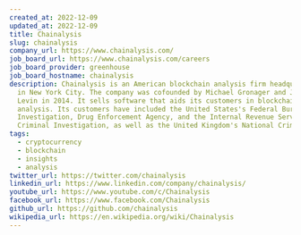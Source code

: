 ```yaml
---
created_at: 2022-12-09
updated_at: 2022-12-09
title: Chainalysis
slug: chainalysis
company_url: https://www.chainalysis.com/
job_board_url: https://www.chainalysis.com/careers
job_board_provider: greenhouse
job_board_hostname: chainalysis
description: Chainalysis is an American blockchain analysis firm headquartered
  in New York City. The company was cofounded by Michael Gronager and Jonathan
  Levin in 2014. It sells software that aids its customers in blockchain
  analysis. Its customers have included the United States's Federal Bureau of
  Investigation, Drug Enforcement Agency, and the Internal Revenue Service
  Criminal Investigation, as well as the United Kingdom's National Crime Agency.
tags:
  - cryptocurrency
  - blockchain
  - insights
  - analysis
twitter_url: https://twitter.com/chainalysis
linkedin_url: https://www.linkedin.com/company/chainalysis/
youtube_url: https://www.youtube.com/c/Chainalysis
facebook_url: https://www.facebook.com/Chainalysis
github_url: https://github.com/chainalysis
wikipedia_url: https://en.wikipedia.org/wiki/Chainalysis
---
```


